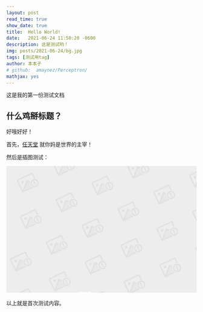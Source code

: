 ```yaml
---
layout: post
read_time: true
show_date: true
title:  Hello World!
date:   2021-06-24 11:50:20 -0600
description: 这是测试哟！
img: posts/2021-06-24/bg.jpg
tags: [测试用tag]
author: 本本子
# github:  amaynez/Perceptron/
mathjax: yes
---
```

这是我的第一份测试文档

## 什么鸡掰标题？

好哦好好！

首先，[任天堂](https://www.nintendo.co.jp/index.html) 就你妈是世界的主宰！

然后是插图测试：

<center><img src='./assets/img/posts/2021-06-24/bg.jpg'></center>

以上就是首次测试内容。